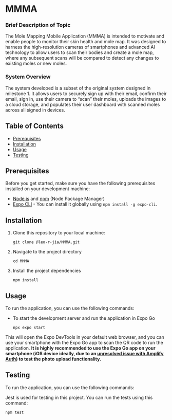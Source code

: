 # MMMA

### Brief Description of Topic

The Mole Mapping Mobile Application (MMMA) is intended to motivate and enable people to monitor their skin health and mole map. It was designed to harness the high-resolution cameras of smartphones and advanced AI technology to allow users to scan their bodies and create a mole map, where any subsequent scans will be compared to detect any changes to existing moles or new moles.

### System Overview

The system developed is a subset of the original system designed in milestone 1. It allows users to securely sign up with their email, confirm their email, sign in, use their camera to “scan” their moles, uploads the images to a cloud storage, and populates their user dashboard with scanned moles across all signed in devices.

## Table of Contents

- [Prerequisites](#prerequisites)
- [Installation](#installation)
- [Usage](#usage)
- [Testing](#testing)

## Prerequisites

Before you get started, make sure you have the following prerequisites installed on your development machine:

- [Node.js](https://nodejs.org/) and [npm](https://www.npmjs.com/) (Node Package Manager)
- [Expo CLI](https://docs.expo.dev/get-started/installation/) - You can install it globally using `npm install -g expo-cli`.

## Installation
1. Clone this repository to your local machine:

   ```shell 
   git clone @leo-r-jia/MMMA.git
   ```

2. Navigate to the project directory

   ```shell
   cd MMMA
   ```

3. Install the project dependencies

   ```shell
   npm install
   ```

## Usage
To run the application, you can use the following commands:

- To start the development server and run the application in Expo Go

   ```shell
   npx expo start
   ```

This will open the Expo DevTools in your default web browser, and you can use your smartphone with the Expo Go app to scan the QR code to run the application.
<b> It is highly recommended to use the Expo Go app on your smartphone (iOS device ideally, due to an [unresolved issue with Amplify Auth](https://github.com/aws-amplify/amplify-js/issues/10521)) to test the photo upload functionality.</b>

## Testing
To run the application, you can use the following commands:

Jest is used for testing in this project. You can run the tests using this command:

```bash
npm test
```
